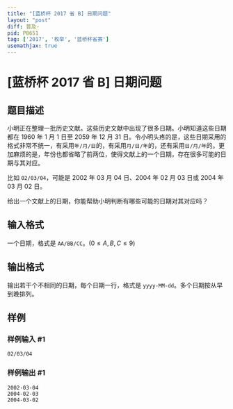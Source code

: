 ```yaml
---
title: "[蓝桥杯 2017 省 B] 日期问题"
layout: "post"
diff: 普及-
pid: P8651
tag: ['2017', '枚举', '蓝桥杯省赛']
usemathjax: true
---
```


# [蓝桥杯 2017 省 B] 日期问题
## 题目描述

小明正在整理一批历史文献。这些历史文献中出现了很多日期。小明知道这些日期都在 1960 年 1 月 1 日至 2059 年 12 月 31 日。令小明头疼的是，这些日期采用的格式非常不统一，有采用`年/月/日`的，有采用`月/日/年`的，还有采用`日/月/年`的。更加麻烦的是，年份也都省略了前两位，使得文献上的一个日期，存在很多可能的日期与其对应。  

比如 `02/03/04`，可能是 2002 年 03 月 04 日、2004 年 02 月 03 日或 2004 年 03 月 02 日。  

给出一个文献上的日期，你能帮助小明判断有哪些可能的日期对其对应吗？
## 输入格式

一个日期，格式是 `AA/BB/CC`。($0\le A, B, C\le 9$)  
## 输出格式

输出若干个不相同的日期，每个日期一行，格式是 `yyyy-MM-dd`。多个日期按从早到晚排列。 
## 样例

### 样例输入 #1
```
02/03/04
```
### 样例输出 #1
```
2002-03-04  
2004-02-03  
2004-03-02  
```
